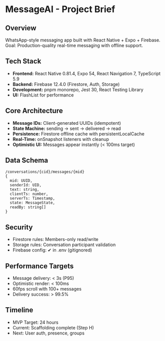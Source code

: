 # MessageAI - Project Brief

## Overview
WhatsApp-style messaging app built with React Native + Expo + Firebase.
Goal: Production-quality real-time messaging with offline support.

## Tech Stack
- **Frontend:** React Native 0.81.4, Expo 54, React Navigation 7, TypeScript 5.9
- **Backend:** Firebase 12.4.0 (Firestore, Auth, Storage)
- **Development:** pnpm monorepo, Jest 30, React Testing Library
- **UI:** FlashList for performance

## Core Architecture
- **Message IDs:** Client-generated UUIDs (idempotent)
- **State Machine:** sending → sent → delivered → read
- **Persistence:** Firestore offline cache with persistentLocalCache
- **Real-Time:** onSnapshot listeners with cleanup
- **Optimistic UI:** Messages appear instantly (< 100ms target)

## Data Schema
```
/conversations/{cid}/messages/{mid}
{
  mid: UUID,
  senderId: UID,
  text: string,
  clientTs: number,
  serverTs: Timestamp,
  state: MessageState,
  readBy: string[]
}
```

## Security
- Firestore rules: Members-only read/write
- Storage rules: Conversation participant validation
- Firebase config: ✔ in .env (gitignored)

## Performance Targets
- Message delivery: < 3s (P95)
- Optimistic render: < 100ms
- 60fps scroll with 100+ messages
- Delivery success: > 99.5%

## Timeline
- MVP Target: 24 hours
- Current: Scaffolding complete (Step H)
- Next: User auth, presence, groups

